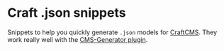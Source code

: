 # Craft .json snippets

Snippets to help you quickly generate `.json` models for [CraftCMS](http://craftcms.com). They work really well with the [CMS-Generator plugin](http://github.com/Pennebaker/craftcms-generator).